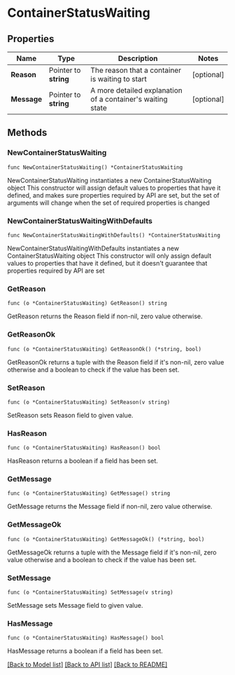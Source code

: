 # ContainerStatusWaiting

## Properties

Name | Type | Description | Notes
------------ | ------------- | ------------- | -------------
**Reason** | Pointer to **string** | The reason that a container is waiting to start | [optional] 
**Message** | Pointer to **string** | A more detailed explanation of a container&#39;s waiting state | [optional] 

## Methods

### NewContainerStatusWaiting

`func NewContainerStatusWaiting() *ContainerStatusWaiting`

NewContainerStatusWaiting instantiates a new ContainerStatusWaiting object
This constructor will assign default values to properties that have it defined,
and makes sure properties required by API are set, but the set of arguments
will change when the set of required properties is changed

### NewContainerStatusWaitingWithDefaults

`func NewContainerStatusWaitingWithDefaults() *ContainerStatusWaiting`

NewContainerStatusWaitingWithDefaults instantiates a new ContainerStatusWaiting object
This constructor will only assign default values to properties that have it defined,
but it doesn't guarantee that properties required by API are set

### GetReason

`func (o *ContainerStatusWaiting) GetReason() string`

GetReason returns the Reason field if non-nil, zero value otherwise.

### GetReasonOk

`func (o *ContainerStatusWaiting) GetReasonOk() (*string, bool)`

GetReasonOk returns a tuple with the Reason field if it's non-nil, zero value otherwise
and a boolean to check if the value has been set.

### SetReason

`func (o *ContainerStatusWaiting) SetReason(v string)`

SetReason sets Reason field to given value.

### HasReason

`func (o *ContainerStatusWaiting) HasReason() bool`

HasReason returns a boolean if a field has been set.

### GetMessage

`func (o *ContainerStatusWaiting) GetMessage() string`

GetMessage returns the Message field if non-nil, zero value otherwise.

### GetMessageOk

`func (o *ContainerStatusWaiting) GetMessageOk() (*string, bool)`

GetMessageOk returns a tuple with the Message field if it's non-nil, zero value otherwise
and a boolean to check if the value has been set.

### SetMessage

`func (o *ContainerStatusWaiting) SetMessage(v string)`

SetMessage sets Message field to given value.

### HasMessage

`func (o *ContainerStatusWaiting) HasMessage() bool`

HasMessage returns a boolean if a field has been set.


[[Back to Model list]](../README.md#documentation-for-models) [[Back to API list]](../README.md#documentation-for-api-endpoints) [[Back to README]](../README.md)



